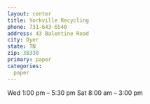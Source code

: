 ```yaml
---
layout: center
title: Yorkville Recycling
phone: 731-643-6540
address: 43 Balentine Road
city: Dyer
state: TN
zip: 38330
primary: paper
categories:
  paper
---
```

Wed 1:00 pm – 5:30 pm
Sat 8:00 am – 3:00 pm
